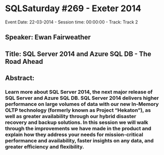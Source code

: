 # SQLSaturday #269 - Exeter 2014
Event Date: 22-03-2014 - Session time: 00:00:00 - Track: Track 2
## Speaker: Ewan Fairweather
## Title: SQL Server 2014 and Azure SQL DB - The Road Ahead
## Abstract:
### Learn more about SQL Server 2014, the next major release of SQL Server and Azure SQL DB. SQL Server 2014 delivers higher performance on large volumes of data with our new In-Memory OLTP technology (formerly known as Project “Hekaton”), as well as greater availability through our hybrid disaster recovery and backup solutions. In this session we will walk through the improvements we have made in the product and explain how they address your needs for mission-critical performance and availability, faster insights on any data, and greater efficiency and flexibility.
